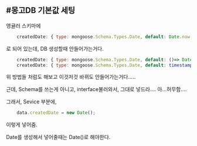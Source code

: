 #몽고DB 기본값 세팅
----------------------

앵귤러 스키마에 
```JavaScript
    createdDate: { type: mongoose.Schema.Types.Date, default: Date.now },
```
로 되어 있는데, DB 생성할때 안들어가는거다. 

```JavaScript
    createdDate: { type: mongoose.Schema.Types.Date, default: ()=> Date.now() },
    createdDate: { type: mongoose.Schema.Types.Date, default: timestamp() },
```
위 방법들 처럼도 해보고 이것저것 바뀌도 안들어가는거다.....

근데, Schema를 쓰는게 아니고, interface불러와서, 그대로 넣드라....
아...허무함....

그래서, Sevice 부분에, 
```JavaScript
    data.createdDate = new Date();
```
이렇게 넣어줌.

Date를 생성해서 넣어줄때는 Date()로 해야한다.

